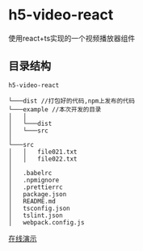 # h5-video-react
使用react+ts实现的一个视频播放器组件

## 目录结构

```
h5-video-react

└───dist //打包好的代码,npm上发布的代码
└───example //本次开发的目录
│   │ 
│   └───dist
│   └───src
│
└───src
│   │   file021.txt
│   │   file022.txt
│
│   .babelrc
│   .npmignore
│   .prettierrc
│   package.json
│   README.md
│   tsconfig.json
│   tslint.json
│   webpack.config.js
```

[在线演示](https://jianxinWan.github.io/h5-video-react/)
